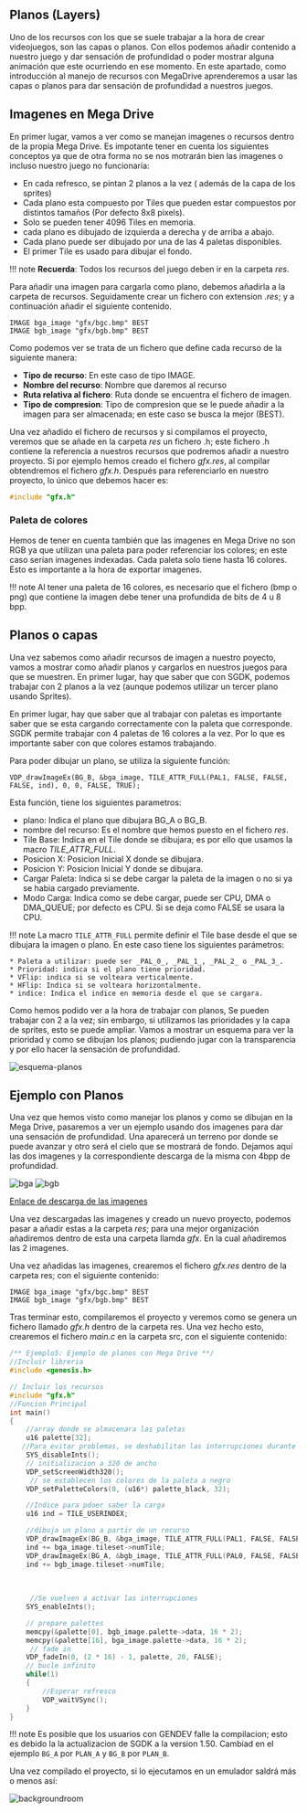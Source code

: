 ## Planos (Layers)

Uno de los recursos con los que se suele trabajar a la hora de crear videojuegos, son las capas o planos. Con ellos podemos añadir contenido a nuestro juego y dar sensación de profundidad o poder mostrar alguna animación que este ocurriendo en ese momento. En este apartado, como introducción al manejo de recursos con MegaDrive aprenderemos a usar las capas o planos para dar sensación de profundidad a nuestros juegos.

## Imagenes en Mega Drive

En primer lugar, vamos a ver como se manejan imagenes o recursos dentro de la propia Mega Drive. Es impotante tener en cuenta los siguientes conceptos ya que de otra forma no se nos motrarán bien las imagenes o incluso nuestro juego no funcionaría:

* En cada refresco, se pintan 2 planos a la vez ( además de la capa de los sprites)
* Cada plano esta compuesto por Tiles que pueden estar compuestos por distintos tamaños (Por defecto 8x8 pixels).
* Solo se pueden tener 4096 Tiles en memoria.
* cada plano es dibujado de izquierda a derecha y de arriba a abajo.
* Cada plano puede ser dibujado por una de las 4 paletas disponibles.
* El primer Tile es usado para dibujar el fondo.

!!! note
    **Recuerda**: Todos los recursos del juego deben ir en la carpeta _res_.

Para añadir una imagen para cargarla como plano, debemos añadirla a la carpeta de recursos. Seguidamente crear un fichero con extension _.res_; y a continuación añadir el siguiente contenido.

```
IMAGE bga_image "gfx/bgc.bmp" BEST
IMAGE bgb_image "gfx/bgb.bmp" BEST
```

Como podemos ver se trata de un fichero que define cada recurso de la siguiente manera:

* **Tipo de recurso**: En este caso de tipo IMAGE.
* **Nombre del recurso**: Nombre que daremos al recurso
* **Ruta relativa al fichero**: Ruta donde se encuentra el fichero de imagen.
* **Tipo de compresion**: Tipo de compresion que se le puede añadir a la imagen para ser almacenada; en este caso se busca la mejor (BEST).

Una vez añadido el fichero de recursos y si compilamos el proyecto, veremos que se añade en la carpeta _res_ un fichero .h; este fichero .h contiene la referencia a nuestros recursos que podremos añadir a nuestro proyecto. Si por ejemplo hemos creado el fichero _gfx.res_, al compilar obtendremos el fichero _gfx.h_. Después para referenciarlo en nuestro proyecto, lo único que debemos hacer es:

```c
#include "gfx.h"
```

### Paleta de colores

Hemos de tener en cuenta también que las imagenes en Mega Drive no son RGB ya que utilizan una paleta para poder referenciar los colores; en este caso serían imagenes indexadas. Cada paleta solo tiene hasta 16 colores. Esto es importante a la hora de exportar imagenes.

!!! note
    Al tener una paleta de 16 colores, es necesario que el fichero (bmp o png) que contiene la imagen debe tener una profundida de bits de 4 u 8 bpp.

## Planos o capas

Una vez sabemos como añadir recursos de imagen a nuestro poyecto, vamos a mostrar como añadir planos y cargarlos en nuestros juegos para que se muestren. En primer lugar, hay que saber que con SGDK, podemos trabajar con 2 planos a la vez (aunque podemos utilizar un tercer plano usando Sprites).

En primer lugar, hay que saber que al trabajar con paletas es importante saber que se esta cargando correctamente con la paleta que corresponde. SGDK permite trabajar con 4 paletas de 16 colores a la vez. Por lo que es importante saber con que colores estamos trabajando.

Para poder dibujar un plano, se utiliza la siguiente función:

```
VDP_drawImageEx(BG_B, &bga_image, TILE_ATTR_FULL(PAL1, FALSE, FALSE, FALSE, ind), 0, 0, FALSE, TRUE);
```

Esta función, tiene los siguientes parametros:

* plano: Indica el plano que dibujara BG_A o BG_B.
* nombre del recurso: Es el nombre que hemos puesto en el fichero _res_.
* Tile Base: Indica en el Tile donde se dibujara; es por ello que usamos la macro _TILE_ATTR_FULL_.
* Posicion X: Posicion Inicial X donde se dibujara.
* Posicion Y: Posicion Inicial Y donde se dibujara.
* Cargar Paleta: Indica si se debe cargar la paleta de la imagen o no si ya se habia cargado previamente.
* Modo Carga: Indica como se debe cargar, puede ser CPU, DMA o DMA_QUEUE; por defecto es CPU. Si se deja como FALSE se usara la CPU.

!!! note
    La macro ```TILE_ATTR_FULL``` permite definir el Tile base desde el que se dibujara la imagen o plano. En este caso tiene los siguientes parámetros:
    
    * Paleta a utilizar: puede ser _PAL_0_, _PAL_1_, _PAL_2_ o _PAL_3_.
    * Prioridad: indica si el plano tiene prioridad.
    * VFlip: indica si se volteara verticalmente.
    * HFlip: Indica si se volteara horizontalmente.
    * indice: Indica el indice en memoria desde el que se cargara.

Como hemos podido ver a la hora de trabajar con planos, Se pueden trabajar con 2 a la vez; sin embargo, si utilizamos las prioridades y la capa de sprites, esto se puede ampliar. Vamos a mostrar un esquema para ver la prioridad y como se dibujan los planos; pudiendo jugar con la transparencia y por ello hacer la sensación de profundidad.

![esquema-planos](../img/esquemaplanos.png)

## Ejemplo con Planos

Una vez que hemos visto como manejar los planos y como se dibujan en la Mega Drive, pasaremos a ver un ejemplo usando dos imagenes para dar una sensación de profundidad. Una aparecerá un terreno por donde se puede avanzar y otro será el cielo que se mostrará de fondo. Dejamos aquí las dos imagenes y la correspondiente descarga de la misma con 4bpp de profundidad.

![bga](../img/bga.png)
![bgb](../img/bgb.png)

[Enlace de descarga de las imagenes](../res/images.zip)

Una vez descargadas las imagenes y creado un nuevo proyecto, podemos pasar a añadir estas a la carpeta _res_; para una mejor organización añadiremos dentro de esta una carpeta llamda _gfx_. En la cual añadiremos las 2 imagenes.

Una vez añadidas las imagenes, crearemos el fichero _gfx.res_ dentro de la carpeta res; con el siguiente contenido:

```
IMAGE bga_image "gfx/bgc.bmp" BEST
IMAGE bgb_image "gfx/bgb.bmp" BEST
```

Tras terminar esto, compilaremos el proyecto y veremos como se genera un fichero llamado _gfx.h_ dentro de la carpeta res. Una vez hecho esto, crearemos el fichero _main.c_ en  la carpeta src, con el siguiente contenido:

```c
/** Ejemplo5: Ejemplo de planos con Mega Drive **/
//Incluir libreria
#include <genesis.h>

// Incluir los recursos
#include "gfx.h"
//Funcion Principal
int main()
{
    //array donde se almacenara las paletas
    u16 palette[32];
   //Para evitar problemas, se deshabilitan las interrupciones durante la carga
    SYS_disableInts();
    // initializacion a 320 de ancho
    VDP_setScreenWidth320();
     // se establecen los colores de la paleta a negro
    VDP_setPaletteColors(0, (u16*) palette_black, 32);

    //Indice para pdoer saber la carga
    u16 ind = TILE_USERINDEX;

    //dibuja un plano a partir de un recurso
    VDP_drawImageEx(BG_B, &bga_image, TILE_ATTR_FULL(PAL1, FALSE, FALSE, FALSE, ind), 0, 0, FALSE, TRUE);
    ind += bga_image.tileset->numTile;
    VDP_drawImageEx(BG_A, &bgb_image, TILE_ATTR_FULL(PAL0, FALSE, FALSE, FALSE, ind), 0, 0, FALSE, TRUE);
    ind += bgb_image.tileset->numTile;
    
    
   
     //Se vuelven a activar las interrupciones
    SYS_enableInts();

    // prepare palettes
    memcpy(&palette[0], bgb_image.palette->data, 16 * 2);
    memcpy(&palette[16], bga_image.palette->data, 16 * 2);
     // fade in
    VDP_fadeIn(0, (2 * 16) - 1, palette, 20, FALSE);
    // bucle infinito
    while(1)
    {
        //Esperar refresco
        VDP_waitVSync();
    }
}
```

!!! note
    Es posible que los usuarios con GENDEV falle la compilacion; esto es debido la la actualizacion de SGDK a la version 1.50. Cambiad en el ejemplo ```BG_A``` por ```PLAN_A``` y ```BG_B``` por ```PLAN_B```.

Una vez compilado el proyecto, si lo ejecutamos en un emulador saldrá más o menos así:

![backgroundroom](../img/backgroundrom.PNG)